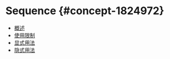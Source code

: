 Sequence {#concept-1824972}
===========================

* [概述](overview.md)
* [使用限制](sequence-limitation.md)
* [显式用法](explict-usage.md)
* [隐式用法](implict-usage.md)
